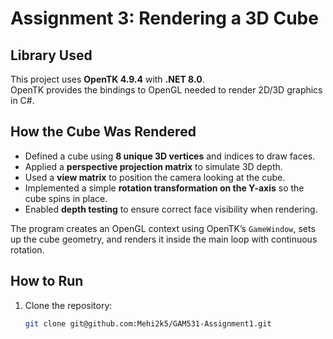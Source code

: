 # Assignment 3: Rendering a 3D Cube

## Library Used
This project uses **OpenTK 4.9.4** with **.NET 8.0**.  
OpenTK provides the bindings to OpenGL needed to render 2D/3D graphics in C#.

## How the Cube Was Rendered
- Defined a cube using **8 unique 3D vertices** and indices to draw faces.
- Applied a **perspective projection matrix** to simulate 3D depth.
- Used a **view matrix** to position the camera looking at the cube.
- Implemented a simple **rotation transformation on the Y-axis** so the cube spins in place.
- Enabled **depth testing** to ensure correct face visibility when rendering.

The program creates an OpenGL context using OpenTK’s `GameWindow`, sets up the cube geometry, and renders it inside the main loop with continuous rotation.


## How to Run
1. Clone the repository:
   ```bash
   git clone git@github.com:Mehi2k5/GAM531-Assignment1.git
